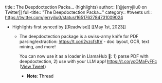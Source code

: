 title:: The Deepdoctection Packa... (highlights)
author:: [[@jerryjliu0 on Twitter]]
full-title:: "The Deepdoctection Packa..."
category:: #tweets
url:: https://twitter.com/jerryjliu0/status/1651762784731009024

- Highlights first synced by [[Readwise]] [[May 1st, 2023]]
	- The deepdoctection package is a swiss-army knife for PDF parsing/extraction: https://t.co/i2vzcfsftV - doc layout, OCR, text mining, and more!
	  
	  You can now use it as a loader in LlamaHub 🦙: 1) parse PDF with deepdoctection, 2) use with your LLM app! https://t.co/ycOMaFyFFc ([View Tweet](https://twitter.com/jerryjliu0/status/1651762784731009024))
		- **Note**: Thread